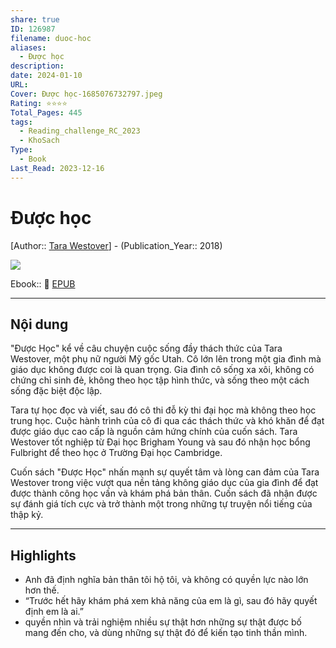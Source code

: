 ```yaml
---
share: true
ID: 126987
filename: duoc-hoc
aliases:
  - Được học
description: 
date: 2024-01-10
URL: 
Cover: Được học-1685076732797.jpeg
Rating: ⭐⭐⭐⭐
Total_Pages: 445
tags:
  - Reading_challenge_RC_2023
  - KhoSach
Type:
  - Book
Last_Read: 2023-12-16
---
```

# Được học
[Author:: [Tara Westover](Tara%20Westover.md)] - (Publication_Year:: 2018)

![](https://i.imgur.com/dAQu5hN.jpg)

Ebook:: 📘 [EPUB](https://onedrive.live.com/download?resid=E92BC60129512289%21175&authkey=!AK2mO29UK6HW1kU)

---
## Nội dung
"Được Học" kể về câu chuyện cuộc sống đầy thách thức của Tara Westover, một phụ nữ người Mỹ gốc Utah. Cô lớn lên trong một gia đình mà giáo dục không được coi là quan trọng. Gia đình cô sống xa xôi, không có chứng chỉ sinh đẻ, không theo học tập hình thức, và sống theo một cách sống đặc biệt độc lập.

Tara tự học đọc và viết, sau đó cô thi đỗ kỳ thi đại học mà không theo học trung học. Cuộc hành trình của cô đi qua các thách thức và khó khăn để đạt được giáo dục cao cấp là nguồn cảm hứng chính của cuốn sách. Tara Westover tốt nghiệp từ Đại học Brigham Young và sau đó nhận học bổng Fulbright để theo học ở Trường Đại học Cambridge.

Cuốn sách "Được Học" nhấn mạnh sự quyết tâm và lòng can đảm của Tara Westover trong việc vượt qua nền tảng không giáo dục của gia đình để đạt được thành công học vấn và khám phá bản thân. Cuốn sách đã nhận được sự đánh giá tích cực và trở thành một trong những tự truyện nổi tiếng của thập kỷ.

---
## Highlights
- Anh đã định nghĩa bản thân tôi hộ tôi, và không có quyền lực nào lớn hơn thế.
- “Trước hết hãy khám phá xem khả năng của em là gì, sau đó hãy quyết định em là ai.”
- quyền nhìn và trải nghiệm nhiều sự thật hơn những sự thật được bố mang đến cho, và dùng những sự thật đó để kiến tạo tinh thần mình.

